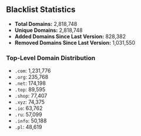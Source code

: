 ## Blacklist Statistics

- **Total Domains:** 2,818,748
- **Unique Domains:** 2,818,748
- **Added Domains Since Last Version:** 828,382
- **Removed Domains Since Last Version:** 1,031,550

### Top-Level Domain Distribution

-  `.com`: 1,231,776
-  `.org`: 235,768
-  `.net`: 174,198
-  `.top`: 89,595
-  `.shop`: 77,407
-  `.xyz`: 74,375
-  `.io`: 63,762
-  `.ru`: 57,099
-  `.info`: 50,188
-  `.pl`: 48,619
